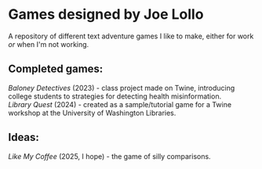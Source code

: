 # Games designed by Joe Lollo
A repository of different text adventure games I like to make, either for work *or* when I'm not working.

## Completed games:
*Baloney Detectives* (2023) - class project made on Twine, introducing college students to strategies for detecting health misinformation. 
<br>
*Library Quest* (2024) - created as a sample/tutorial game for a Twine workshop at the University of Washington Libraries.

## Ideas:
*Like My Coffee* (2025, I hope) - the game of silly comparisons.
